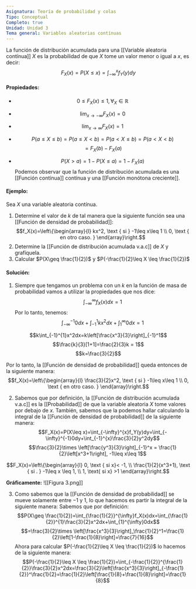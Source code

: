 ```yaml
---
Asignatura: Teoría de probabilidad y colas
Tipo: Conceptual
Completo: true
Unidad: Unidad 3
Tema general: Variables aleatorias contínuas
---
```

La función de distribución acumulada para una [[Variable aleatoria contínua]] $X$ es la probabilidad de que $X$ tome un valor menor o igual a $x$, es decir:
$$F_X(x)=P(X\leq x) = \int_{-\infty}^{x}f_Y(y)dy$$

#### Propiedades:

- $$0\leq F_X(x)\leq 1,   \forall _X \in \mathbb R$$
- $$\lim_{x\to -\infty}F_X(x)=0$$
- $$\lim_{x\to \infty} F_X(x)=1$$
- $$P(a\leq X \leq b)=P(a\leq X < b)=P(a<X\leq b)=P(a<X<b)$$
$$=F_X(b)-F_X(a)$$

- $$P(X>a)=1 -P(X\leq a)=1-F_X(a)$$
Podemos observar que la función de distribución acumulada es una [[Función contínua]] contínua y una [[Función monótona creciente]]. 


#### Ejemplo:
Sea $X$ una variable aleatoria contínua.

1. Determine el valor de $k$ de tal manera que la siguiente función sea una [[Función de densidad de probabilidad]]:
$$f_X(x)=\left\{\begin{array}{l}
kx^2, \text { si } -1\leq x\leq 1 \\
0, \text { en otro caso. }
\end{array}\right.$$
2. Determine la [[Función de distribución acumulada v.a.c]] de $X$ y grafíquela.
3. Calcular $P(X\geq \frac{1}{2})$ y $P(-\frac{1}{2}\leq X \leq \frac{1}{2})$

#### Solución:
1. Siempre que tengamos un problema con un $k$ en la función de masa de probabilidad vamos a utilizar la propiedades que nos dice:
$$\int_{-\infty}^{\infty}f_X(x)dx=1$$
	Por lo tanto, tenemos: 
	$$\int_{-\infty}^{-1}0dx+\int_{-1}^{1}kx^2dx+\int_{1}^{\infty}0dx=1$$

$$k\int_{-1}^{1}x^2dx=k\left[\frac{x^3}{3}\right]_{-1}^1$$
$$\frac{k}{3}[1+1]=\frac{2}{3}k = 1$$
$$k=\frac{3}{2}$$

Por lo tanto, la [[Función de densidad de probabilidad]] queda entonces de la siguiente manera:
$$f_X(x)=\left\{\begin{array}{l}
\frac{3}{2}x^2, \text { si } -1\leq x\leq 1 \\
0, \text { en otro caso. }
\end{array}\right.$$

2. Sabemos que por definición, la [[Función de distribución acumulada v.a.c]] es la [[Probabilidad]] de que la variable aleatoria $X$ tome valores por debajo de $x$. También, sabemos que la podemos hallar calculando la integral de la [[Función de densidad de probabilidad]] de la siguiente manera:
$$F_X(x)=P(X\leq x)=\int_{-\infty}^{x}f_Y(y)dy=\int_{-\infty}^{-1}0dy+\int_{-1}^{x}\frac{3}{2}y^2dy$$
$$\frac{3}{2}\times \left[\frac{y^3}{3}\right]_{-1}^x = \frac{1}{2}\left[x^3+1\right], -1\leq x\leq 1$$


$$F_X(x)=\left\{\begin{array}{l}
0, \text { si x}< -1, \\
\frac{1}{2}(x^3+1), \text { si . } -1\leq x \leq 1, \\
1, \text{ si x} >1
\end{array}\right.$$

**Gráficamente:**
![[Figura 3.png]]

3. Como sabemos que la [[Función de densidad de probabilidad]] se mueve solamente entre $-1$ y $1$, lo que hacemos es partir la integral de la siguiente manera:
	Sabemos que por definición:
	$$P(X\geq \frac{1}{2})=\int_{\frac{1}{2}}^{\infty}f_X(x)dx=\int_{\frac{1}{2}}^{1}\frac{3}{2}x^2dx+\int_{1}^{\infty}0dx$$
	$$=\frac{3}{2}\times \left[\frac{x^3}{3}\right]_\frac{1}{2}^1=\frac{1}{2}\left[1-\frac{1}{8}\right]=\frac{7}{16}$$
	Ahora para calcular $P(-\frac{1}{2}\leq X \leq \frac{1}{2})$ lo hacemos de la siguiente manera:
	$$P(-\frac{1}{2}\leq X \leq \frac{1}{2})=\int_{-\frac{1}{2}}^{\frac{1}{2}}\frac{3}{2}x^2dx=\frac{3}{2}\left[\frac{x^3}{3}\right]_{-\frac{1}{2}}^\frac{1}{2}=\frac{1}{2}\left[\frac{1}{8}+\frac{1}{8}\right]=\frac{1}{8}$$
	
